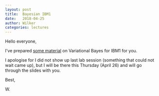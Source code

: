 ```yaml
---
layout: post
title:  Bayesian IBM1
date:   2018-04-25
author: Wilker
categories: lectures
---
```


Hello everyone, 

I've prepared [some material](resources/slides/ibm-vb.pdf) on Variational Bayes for IBM1 for you.

I apologise for I did not show up last lab session (something that could not wait came up), but I will be there this Thursday (April 26) and will go through the slides with you. 

Best, 

W.

